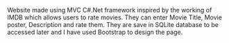 Website made using MVC C#.Net framework inspired by the working of IMDB which allows users to rate movies. They can enter Movie Title, Movie poster, Description and rate them.
They are save in SQLite database to be accessed later and I have used Bootstrap to design the page. 
